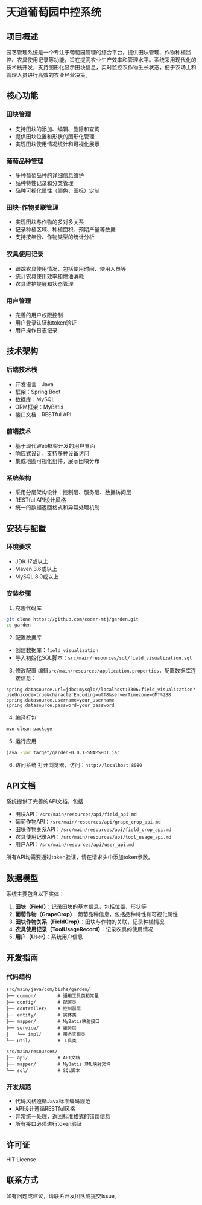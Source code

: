 # 天道葡萄园中控系统

## 项目概述

园艺管理系统是一个专注于葡萄园管理的综合平台，提供田块管理、作物种植监控、农具使用记录等功能，旨在提高农业生产效率和管理水平。系统采用现代化的技术栈开发，支持图形化显示田块信息，实时监控农作物生长状态，便于农场主和管理人员进行高效的农业经营决策。

## 核心功能

### 田块管理
- 支持田块的添加、编辑、删除和查询
- 提供田块位置和形状的图形化管理
- 实现田块使用情况统计和可视化展示

### 葡萄品种管理
- 多种葡萄品种的详细信息维护
- 品种特性记录和分类管理
- 品种可视化属性（颜色、图标）定制

### 田块-作物关联管理
- 实现田块与作物的多对多关系
- 记录种植区域、种植面积、预期产量等数据
- 支持按年份、作物类型的统计分析

### 农具使用记录
- 跟踪农具使用情况，包括使用时间、使用人员等
- 统计农具使用效率和燃油消耗
- 农具维护提醒和状态管理

### 用户管理
- 完善的用户权限控制
- 用户登录认证和token验证
- 用户操作日志记录

## 技术架构

### 后端技术栈
- 开发语言：Java
- 框架：Spring Boot
- 数据库：MySQL
- ORM框架：MyBatis
- 接口文档：RESTful API

### 前端技术
- 基于现代Web框架开发的用户界面
- 响应式设计，支持多种设备访问
- 集成地图可视化组件，展示田块分布

### 系统架构
- 采用分层架构设计：控制层、服务层、数据访问层
- RESTful API设计风格
- 统一的数据返回格式和异常处理机制

## 安装与配置

### 环境要求
- JDK 17或以上
- Maven 3.6或以上
- MySQL 8.0或以上

### 安装步骤

1. 克隆代码库
```bash
git clone https://github.com/coder-mtj/garden.git
cd garden
```

2. 配置数据库
- 创建数据库：`field_visualization`
- 导入初始化SQL脚本：`src/main/resources/sql/field_visualization.sql`

3. 修改配置
编辑`src/main/resources/application.properties`，配置数据库连接信息：
```properties
spring.datasource.url=jdbc:mysql://localhost:3306/field_visualization?useUnicode=true&characterEncoding=utf8&serverTimezone=GMT%2B8
spring.datasource.username=your_username
spring.datasource.password=your_password
```

4. 编译打包
```bash
mvn clean package
```

5. 运行应用
```bash
java -jar target/garden-0.0.1-SNAPSHOT.jar
```

6. 访问系统
打开浏览器，访问：`http://localhost:8080`

## API文档

系统提供了完善的API文档，包括：

- 田块API：`/src/main/resources/api/field_api.md`
- 葡萄作物API：`/src/main/resources/api/grape_crop_api.md`
- 田块作物关系API：`/src/main/resources/api/field_crop_api.md`
- 农具使用记录API：`/src/main/resources/api/tool_usage_api.md`
- 用户API：`/src/main/resources/api/user_api.md`

所有API均需要通过token验证，请在请求头中添加token参数。

## 数据模型

系统主要包含以下实体：

1. **田块（Field）**：记录田块的基本信息，包括位置、形状等
2. **葡萄作物（GrapeCrop）**：葡萄品种信息，包括品种特性和可视化属性
3. **田块作物关系（FieldCrop）**：田块与作物的关联，记录种植情况
4. **农具使用记录（ToolUsageRecord）**：记录农具的使用情况
5. **用户（User）**：系统用户信息

## 开发指南

### 代码结构
```
src/main/java/com/bishe/garden/
├── common/        # 通用工具类和常量
├── config/        # 配置类
├── controller/    # 控制器层
├── entity/        # 实体类
├── mapper/        # MyBatis映射接口
├── service/       # 服务层
│   └── impl/      # 服务实现类
└── util/          # 工具类

src/main/resources/
├── api/           # API文档
├── mapper/        # MyBatis XML映射文件
└── sql/           # SQL脚本
```

### 开发规范
- 代码风格遵循Java标准编码规范
- API设计遵循RESTful风格
- 异常统一处理，返回标准格式的错误信息
- 所有接口必须进行token验证

## 许可证

HIT License

## 联系方式

如有问题或建议，请联系开发团队或提交Issue。 
